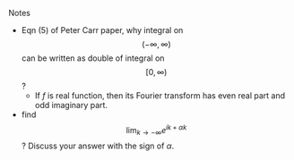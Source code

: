 Notes

- Eqn (5) of Peter Carr paper, why integral on $$(-\infty, \infty)$$ can be written as double of integral on $$[0, \infty)$$ ?
  - If $f$ is real function, then its Fourier transform has even real part and odd imaginary part.
- find $$\lim_{k\to -\infty} e^{ik+\alpha k}$$? Discuss your answer with the sign of $\alpha$.
